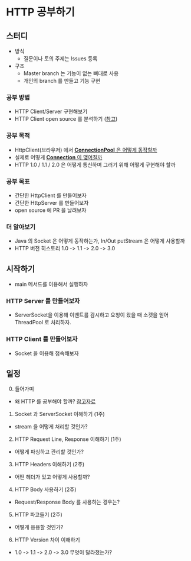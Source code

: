 # HTTP 공부하기

## 스터디

- 방식
  - 질문이나 토의 주제는 Issues 등록
- 구조
  - Master branch 는 기능이 없는 뼈대로 사용
  - 개인의 branch 를 만들고 기능 구현

### 공부 방법
- HTTP Client/Server 구현해보기
- HTTP Client open source 를 분석하기 ([참고](https://github.com/square/okhttp/))

### 공부 목적
- HttpClient(브라우저) 에서 [**ConnectionPool** 은 어떻게 동작할까](/documents/connection_pool.md)
- 실제로 어떻게 [**Connection** 이 맺어질까](/documents/connection.md)
- HTTP 1.0 / 1.1 / 2.0 은 어떻게 통신하며 그러기 위해 어떻게 구현해야 할까 

### 공부 목표
- 간단한 HttpClient 를 만들어보자
- 간단한 HttpServer 를 만들어보자
- open source 에 PR 을 날려보자

### 더 알아보기
- Java 의 Socket 은 어떻게 동작하는가, In/Out putStream 은 어떻게 사용할까
- HTTP 버전 히스토리 1.0 -> 1.1 -> 2.0 -> 3.0

## 시작하기
- main 메서드를 이용해서 실행하자

### HTTP Server 를 만들어보자
- ServerSocket을 이용해 이벤트를 감시하고 요청이 왔을 때 소켓을 얻어 ThreadPool 로 처리하자.

### HTTP Client 를 만들어보자
- Socket 을 이용해 접속해보자

## 일정

0. 들어가며
  - 왜 HTTP 를 공부해야 할까? [참고자료](https://www.slideshare.net/deview/d2-campus-http)
1. Socket 과 ServerSocket 이해하기 (1주)
  - stream 을 어떻게 처리할 것인가?
2. HTTP Request Line, Response 이해하기 (1주)
  - 어떻게 파싱하고 관리할 것인가?
3. HTTP Headers 이해하기 (2주)
  - 어떤 헤더가 있고 어떻게 사용할까?
4. HTTP Body 사용하기 (2주)
  - Request/Response Body 를 사용하는 경우는?
5. HTTP 파고들기 (2주)
  - 어떻게 응용할 것인가?
6. HTTP Version 차이 이해하기
  - 1.0 -> 1.1 -> 2.0 -> 3.0 무엇이 달라졌는가?

